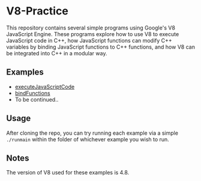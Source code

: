 # V8-Practice

This repository contains several simple programs using Google's V8 JavaScript Engine. These programs explore how to use V8 to execute JavaScript code in C++, how JavaScript functions can modify C++ variables by binding JavaScript functions to C++ functions, and how V8 can be integrated into C++ in a modular way.

## Examples
* [executeJavaScriptCode](http://github.com/yumarg/V8-Practice/tree/master/executeJavaScriptCode)
* [bindFunctions](http://github.com/yumarg/V8-Practice/tree/master/bindFunctions)
* To be continued..

## Usage
After cloning the repo, you can try running each example via a simple `./runmain` within the folder of whichever example you wish to run.

## Notes
The version of V8 used for these examples is 4.8.
